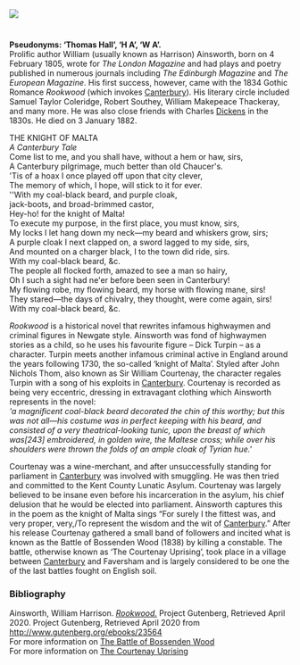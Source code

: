 <html><head></head><body><a href="https://dev.visual-essays.app"><img src="https://dev-visual-essays.netlify.app/images/ve-button.png"/></a> 
<param author="Laura Allen" banner="/images/banners/19c.jpg" layout="vtl" title="William Harrison Ainsworth (1805-1882)" ve-config=""/>

<param aliases="Canterbury" eid="Q29303" ve-entity=""/>
<param aliases="Kent County Lunatic Asylum" eid="Q7074318" ve-entity=""/>
<param aliases="the Battle of Bossenden Wood" eid="Q4870530" ve-entity=""/>

#

**Pseudonyms: ‘Thomas Hall’, ‘H A’, ‘W A’.**      
Prolific author William (usually known as Harrison) Ainsworth, born on 4 February 1805, wrote for _The London Magazine_ and had plays and poetry published in numerous journals including _The Edinburgh Magazine_ and _The European Magazine_. His first success, however, came with the 1834 Gothic Romance _Rookwood_ (which invokes [Canterbury](/19c/19c-canterbury)). His literary circle included Samuel Taylor Coleridge, Robert Southey, William Makepeace Thackeray, and many more. He was also close friends with Charles [Dickens](/dickens/dickens-biography) in the 1830s. He died on 3 January 1882.
<param manifest="https://iiif.juncture-digital.org/wc:Rookwood_-_Frontispiece.jpg/manifest.json" ve-image-v2/>
<param center="Q29303" ve-map="" zoom="15"/>

THE KNIGHT OF MALTA  
_A Canterbury Tale_   
Come list to me, and you shall have, without a hem or haw, sirs,   
A Canterbury pilgrimage, much better than old Chaucer's.   
'Tis of a hoax I once played off upon that city clever,   
The memory of which, I hope, will stick to it for ever.   
''With my coal-black beard, and purple cloak,   
jack-boots, and broad-brimmed castor,   
Hey-ho! for the knight of Malta!   
To execute my purpose, in the first place, you must know, sirs,   
My locks I let hang down my neck—my beard and whiskers grow, sirs;   
A purple cloak I next clapped on, a sword lagged to my side, sirs,   
And mounted on a charger black, I to the town did ride, sirs.   
With my coal-black beard, &amp;c.   
The people all flocked forth, amazed to see a man so hairy,   
Oh I such a sight had ne'er before been seen in Canterbury!   
My flowing robe, my flowing beard, my horse with flowing mane, sirs!   
They stared—the days of chivalry, they thought, were come again, sirs!   
With my coal-black beard, &amp;c.   
<param manifest="https://iiif.juncture-digital.org/wc:Blake_Canterbury_Pilgrims_engraving.jpg/manifest.json" ve-image-v2/>
<param center="Q29303" ve-map="" zoom="15"/>

_Rookwood_ is a historical novel that rewrites infamous highwaymen and criminal figures in Newgate style. Ainsworth was fond of highwaymen stories as a child, so he uses his favourite figure – Dick Turpin – as a character. Turpin meets another infamous criminal active in England around the years following 1730, the so-called ‘knight of Malta’. Styled after John Nichols Thom, also known as Sir William Courtenay, the character regales Turpin with a song of his exploits in [Canterbury](/19c/19c-canterbury). Courtenay is recorded as being very eccentric, dressing in extravagant clothing which Ainsworth represents in the novel:   
_'a magnificent coal-black beard decorated the chin of this worthy; but this was not all—his costume was in perfect keeping with his beard, and consisted of a very theatrical-looking tunic, upon the breast of which was[243] embroidered, in golden wire, the Maltese cross; while over his shoulders were thrown the folds of an ample cloak of Tyrian hue.'_
<param attribution="Usage terms Public Domain" label="Rookwood; The fourth edition" url="https://www.bl.uk/britishlibrary/~/media/bl/global/dl%20romantics%20and%20victorians/collection-item-images/a/i/n/ainsworth%20w%20h%20rookwood%20m00006%2057.jpg" ve-image=""/>

Courtenay was a wine-merchant, and after unsuccessfully standing for parliament in [Canterbury](/19c/19c-canterbury) was involved with smuggling. He was then tried and committed to the Kent County Lunatic Asylum. Courtenay was largely believed to be insane even before his incarceration in the asylum, his chief delusion that he would be elected into parliament. Ainsworth captures this in the poem as the knight of Malta sings “For surely I the fittest was, and very proper, very,/To represent the wisdom and the wit of [Canterbury](19c-canterbury).” After his release Courtenay gathered a small band of followers and incited what is known as the Battle of Bossenden Wood (1838) by killing a constable. The battle, otherwise known as ‘The Courtenay Uprising’, took place in a village between [Canterbury](/19c/19c-canterbury) and Faversham and is largely considered to be one the of the last battles fought on English soil.
<param manifest="https://iiif.juncture-digital.org/wc:Bossenden_Wood_-_geograph.org.uk_-_437865.jpg/manifest.json" ve-image-v2/>
<param center="Q5315106" ve-map="" zoom="15"/> 

### Bibliography

Ainsworth, William Harrison. [_Rookwood._](http://www.gutenberg.org/ebooks/23564) Project Gutenberg, Retrieved April 2020. Project Gutenberg, Retrieved April 2020 from http://www.gutenberg.org/ebooks/23564   
For more information on [The Battle of Bossenden Wood](https://favershamlife.org/the-battle-of-bossenden-wood-1838/)   
For more information on [The Courtenay Uprising](http://www.kentpast.co.uk/the%20courtenay%20uprising.html)    
<param manifest="https://iiif.juncture-digital.org/wc:William_Harrison_Ainsworth_-_AUTHOR_OF_ROOKWOOD.png/manifest.json" ve-image-v2/>
</body></html>